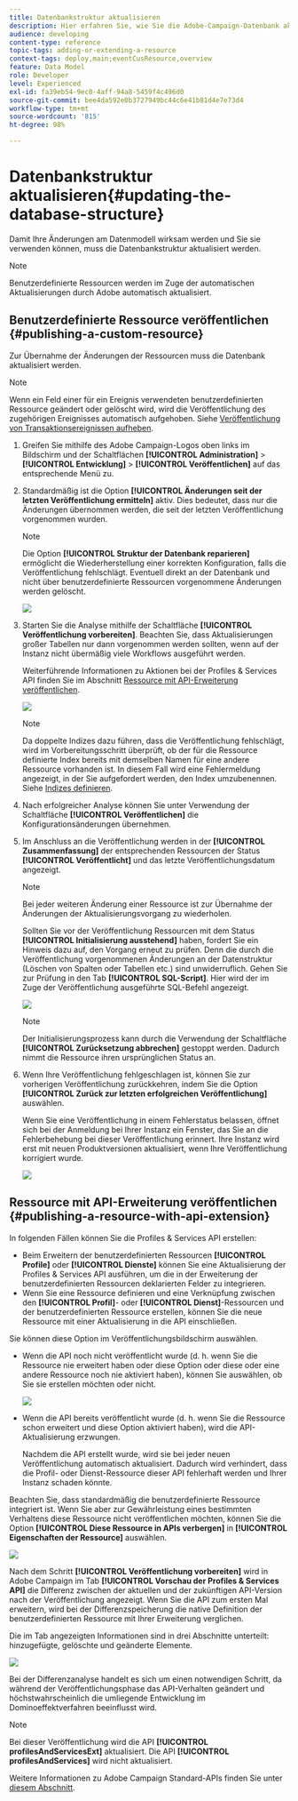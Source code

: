 ```yaml
---
title: Datenbankstruktur aktualisieren
description: Hier erfahren Sie, wie Sie die Adobe-Campaign-Datenbank aktualisieren.
audience: developing
content-type: reference
topic-tags: adding-or-extending-a-resource
context-tags: deploy,main;eventCusResource,overview
feature: Data Model
role: Developer
level: Experienced
exl-id: fa39eb54-9ec0-4aff-94a8-5459f4c496d0
source-git-commit: bee4da592e0b3727949bc44c6e41b81d4e7e73d4
workflow-type: tm+mt
source-wordcount: '815'
ht-degree: 98%

---
```


# Datenbankstruktur aktualisieren{#updating-the-database-structure}

Damit Ihre Änderungen am Datenmodell wirksam werden und Sie sie verwenden können, muss die Datenbankstruktur aktualisiert werden.

>[!NOTE]
>
>Benutzerdefinierte Ressourcen werden im Zuge der automatischen Aktualisierungen durch Adobe automatisch aktualisiert.

## Benutzerdefinierte Ressource veröffentlichen   {#publishing-a-custom-resource}

Zur Übernahme der Änderungen der Ressourcen muss die Datenbank aktualisiert werden.

>[!NOTE]
>
>Wenn ein Feld einer für ein Ereignis verwendeten benutzerdefinierten Ressource geändert oder gelöscht wird, wird die Veröffentlichung des zugehörigen Ereignisses automatisch aufgehoben. Siehe [Veröffentlichung von Transaktionsereignissen aufheben](../../channels/using/publishing-transactional-event.md#unpublishing-an-event).

1. Greifen Sie mithilfe des Adobe Campaign-Logos oben links im Bildschirm und der Schaltflächen **[!UICONTROL Administration]** > **[!UICONTROL Entwicklung]** > **[!UICONTROL Veröffentlichen]** auf das entsprechende Menü zu.
1. Standardmäßig ist die Option **[!UICONTROL Änderungen seit der letzten Veröffentlichung ermitteln]** aktiv. Dies bedeutet, dass nur die Änderungen übernommen werden, die seit der letzten Veröffentlichung vorgenommen wurden.

   >[!NOTE]
   >
   >Die Option **[!UICONTROL Struktur der Datenbank reparieren]** ermöglicht die Wiederherstellung einer korrekten Konfiguration, falls die Veröffentlichung fehlschlägt. Eventuell direkt an der Datenbank und nicht über benutzerdefinierte Ressourcen vorgenommene Änderungen werden gelöscht.

   ![](assets/schema_extension_12.png)

1. Starten Sie die Analyse mithilfe der Schaltfläche **[!UICONTROL Veröffentlichung vorbereiten]**. Beachten Sie, dass Aktualisierungen großer Tabellen nur dann vorgenommen werden sollten, wenn auf der Instanz nicht übermäßig viele Workflows ausgeführt werden.

   Weiterführende Informationen zu Aktionen bei der Profiles &amp; Services API finden Sie im Abschnitt [Ressource mit API-Erweiterung veröffentlichen](#publishing-a-resource-with-api-extension).

   ![](assets/schema_extension_13.png)

   >[!NOTE]
   >
   >Da doppelte Indizes dazu führen, dass die Veröffentlichung fehlschlägt, wird im Vorbereitungsschritt überprüft, ob der für die Ressource definierte Index bereits mit demselben Namen für eine andere Ressource vorhanden ist. In diesem Fall wird eine Fehlermeldung angezeigt, in der Sie aufgefordert werden, den Index umzubenennen. Siehe [Indizes definieren](configuring-the-resource-s-data-structure.md#defining-indexes).

1. Nach erfolgreicher Analyse können Sie unter Verwendung der Schaltfläche **[!UICONTROL Veröffentlichen]** die Konfigurationsänderungen übernehmen.
1. Im Anschluss an die Veröffentlichung werden in der **[!UICONTROL Zusammenfassung]** der entsprechenden Ressourcen der Status **[!UICONTROL Veröffentlicht]** und das letzte Veröffentlichungsdatum angezeigt.

   >[!NOTE]
   >
   >Bei jeder weiteren Änderung einer Ressource ist zur Übernahme der Änderungen der Aktualisierungsvorgang zu wiederholen.

   Sollten Sie vor der Veröffentlichung Ressourcen mit dem Status **[!UICONTROL Initialisierung ausstehend]** haben, fordert Sie ein Hinweis dazu auf, den Vorgang erneut zu prüfen. Denn die durch die Veröffentlichung vorgenommenen Änderungen an der Datenstruktur (Löschen von Spalten oder Tabellen etc.) sind unwiderruflich. Gehen Sie zur Prüfung in den Tab **[!UICONTROL SQL-Script]**. Hier wird der im Zuge der Veröffentlichung ausgeführte SQL-Befehl angezeigt.

   ![](assets/schema_extension_scriptsql.png)

   >[!NOTE]
   >
   >Der Initialisierungsprozess kann durch die Verwendung der Schaltfläche **[!UICONTROL Zurücksetzung abbrechen]** gestoppt werden. Dadurch nimmt die Ressource ihren ursprünglichen Status an.

1. Wenn Ihre Veröffentlichung fehlgeschlagen ist, können Sie zur vorherigen Veröffentlichung zurückkehren, indem Sie die Option **[!UICONTROL Zurück zur letzten erfolgreichen Veröffentlichung]** auswählen.

   Wenn Sie eine Veröffentlichung in einem Fehlerstatus belassen, öffnet sich bei der Anmeldung bei Ihrer Instanz ein Fenster, das Sie an die Fehlerbehebung bei dieser Veröffentlichung erinnert. Ihre Instanz wird erst mit neuen Produktversionen aktualisiert, wenn Ihre Veröffentlichung korrigiert wurde.

   ![](assets/schema_extension_31.png)

## Ressource mit API-Erweiterung veröffentlichen   {#publishing-a-resource-with-api-extension}

In folgenden Fällen können Sie die Profiles &amp; Services API erstellen:

* Beim Erweitern der benutzerdefinierten Ressourcen **[!UICONTROL Profile]** oder **[!UICONTROL Dienste]** können Sie eine Aktualisierung der Profiles &amp; Services API ausführen, um die in der Erweiterung der benutzerdefinierten Ressourcen deklarierten Felder zu integrieren.
* Wenn Sie eine Ressource definieren und eine Verknüpfung zwischen den **[!UICONTROL Profil]**- oder **[!UICONTROL Dienst]**-Ressourcen und der benutzerdefinierten Ressource erstellen, können Sie die neue Ressource mit einer Aktualisierung in die API einschließen.

Sie können diese Option im Veröffentlichungsbildschirm auswählen.

* Wenn die API noch nicht veröffentlicht wurde (d. h. wenn Sie die Ressource nie erweitert haben oder diese Option oder diese oder eine andere Ressource noch nie aktiviert haben), können Sie auswählen, ob Sie sie erstellen möchten oder nicht.

   ![](assets/create-profile-and-services-api.png)

* Wenn die API bereits veröffentlicht wurde (d. h. wenn Sie die Ressource schon erweitert und diese Option aktiviert haben), wird die API-Aktualisierung erzwungen.

   Nachdem die API erstellt wurde, wird sie bei jeder neuen Veröffentlichung automatisch aktualisiert. Dadurch wird verhindert, dass die Profil- oder Dienst-Ressource dieser API fehlerhaft werden und Ihrer Instanz schaden könnte.

Beachten Sie, dass standardmäßig die benutzerdefinierte Ressource integriert ist. Wenn Sie aber zur Gewährleistung eines bestimmten Verhaltens diese Ressource nicht veröffentlichen möchten, können Sie die Option **[!UICONTROL Diese Ressource in APIs verbergen]** in **[!UICONTROL Eigenschaften der Ressource]** auswählen.

![](assets/removefromextoption.png)

Nach dem Schritt **[!UICONTROL Veröffentlichung vorbereiten]** wird in Adobe Campaign im Tab **[!UICONTROL Vorschau der Profiles &amp; Services API]** die Differenz zwischen der aktuellen und der zukünftigen API-Version nach der Veröffentlichung angezeigt. Wenn Sie die API zum ersten Mal erweitern, wird bei der Differenzspeicherung die native Definition der benutzerdefinierten Ressource mit Ihrer Erweiterung verglichen.

Die im Tab angezeigten Informationen sind in drei Abschnitte unterteilt: hinzugefügte, gelöschte und geänderte Elemente.

![](assets/extendpandsapi_diff.png)

Bei der Differenzanalyse handelt es sich um einen notwendigen Schritt, da während der Veröffentlichungsphase das API-Verhalten geändert und höchstwahrscheinlich die umliegende Entwicklung im Dominoeffektverfahren beeinflusst wird.

>[!NOTE]
>
>Bei dieser Veröffentlichung wird die API **[!UICONTROL profilesAndServicesExt]** aktualisiert. Die API **[!UICONTROL profilesAndServices]** wird nicht aktualisiert.

Weitere Informationen zu Adobe Campaign Standard-APIs finden Sie unter [diesem Abschnitt](../../api/using/get-started-apis.md).
